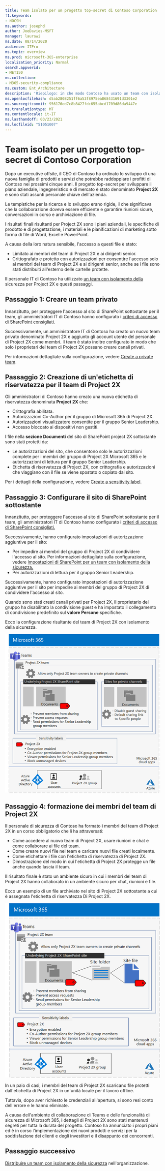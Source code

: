 ```yaml
---
title: Team isolato per un progetto top-secret di Contoso Corporation
f1.keywords:
- NOCSH
ms.author: josephd
author: JoeDavies-MSFT
manager: laurawi
ms.date: 08/14/2020
audience: ITPro
ms.topic: overview
ms.prod: microsoft-365-enterprise
localization_priority: Normal
search.appverid:
- MET150
ms.collection:
- M365-security-compliance
ms.custom: Ent_Architecture
description: 'Riepilogo: in che modo Contoso ha usato un team con isolamento della sicurezza per un progetto top-secret per sviluppare una nuova famiglia di prodotti e servizi.'
ms.openlocfilehash: d5ab2808251ff6a53f8975ea868431691d3301e2
ms.sourcegitcommit: 956176ed7c8b8427fdc655abcd1709d86da9447e
ms.translationtype: MT
ms.contentlocale: it-IT
ms.lasthandoff: 03/23/2021
ms.locfileid: "51051007"
---
```

# <a name="isolated-team-for-a-top-secret-project-of-the-contoso-corporation"></a>Team isolato per un progetto top-secret di Contoso Corporation

Dopo un executive offsite, il CEO di Contoso ha ordinato lo sviluppo di una nuova famiglia di prodotti e servizi che potrebbe raddoppiare i profitti di Contoso nei prossimi cinque anni. Il progetto top-secret per sviluppare il piano aziendale, ingegneristico e di mercato è stato denominato **Project 2X** e sono stati assunti personale chiave dell'azienda. 

Le tempistiche per la ricerca e lo sviluppo erano rigide, il che significava che la collaborazione doveva essere efficiente e garantire riunioni sicure, conversazioni in corso e archiviazione di file.

I risultati finali risultanti per Project 2X sono i piani aziendali, le specifiche di prodotto e di progettazione, i materiali e le pianificazioni di marketing sotto forma di file di Word, Excel e PowerPoint. 

A causa della loro natura sensibile, l'accesso a questi file è stato:

- Limitato ai membri del team di Project 2X e ai dirigenti senior.
- Crittografato e protetto con autorizzazioni per consentire l'accesso solo ai membri del team di Project 2X e ai dirigenti senior, anche se i file sono stati distribuiti all'esterno delle cartelle protette.

Il personale IT di Contoso ha utilizzato [un team con isolamento della](secure-teams-security-isolation.md) sicurezza per Project 2X e questi passaggi.

## <a name="step-1-created-a-private-team"></a>Passaggio 1: Creare un team privato

Innanzitutto, per proteggere l'accesso al sito di SharePoint sottostante per il team, gli amministratori IT di Contoso hanno configurato i [criteri di accesso di SharePoint consigliati.](../security/defender-365-security/sharepoint-file-access-policies.md)

Successivamente, un amministratore IT di Contoso ha creato un nuovo team privato denominato Project 2X e aggiunto gli account utente del personale di Project 2X come membri. Il team è stato inoltre configurato in modo che solo i proprietari del team di Project 2X possano creare canali privati.

Per informazioni dettagliate sulla configurazione, vedere [Create a private team](secure-teams-security-isolation.md#create-a-private-team).

## <a name="step-2-created-a-sensitivity-label-for-the-project-2x-team"></a>Passaggio 2: Creazione di un'etichetta di riservatezza per il team di Project 2X

Gli amministratori di Contoso hanno creato una nuova etichetta di riservatezza denominata **Project 2X** che:

- Crittografia abilitata.
- Autorizzazioni Co-Author per il gruppo di Microsoft 365 di Project 2X.
- Autorizzazioni visualizzatore consentite per il gruppo Senior Leadership.
- Accesso bloccato ai dispositivi non gestiti.

I file nella **sezione Documenti** del sito di SharePoint project 2X sottostante sono stati protetti da:

- Le autorizzazioni del sito, che consentono solo le autorizzazioni complete per i membri del gruppo di Project 2X Microsoft 365 e le autorizzazioni di lettura per il gruppo Senior Leadership.
- Etichetta di riservatezza di Project 2X, con crittografia e autorizzazioni che viaggiano con il file se viene spostato o copiato dal sito.

Per i dettagli della configurazione, vedere [Create a sensitivity label](secure-teams-security-isolation.md#create-a-sensitivity-label).

## <a name="step-3-configured-the-underlying-sharepoint-site"></a>Passaggio 3: Configurare il sito di SharePoint sottostante

Innanzitutto, per proteggere l'accesso al sito di SharePoint sottostante per il team, gli amministratori IT di Contoso hanno configurato i [criteri di accesso di SharePoint consigliati.](../security/defender-365-security/sharepoint-file-access-policies.md)

Successivamente, hanno configurato impostazioni di autorizzazione aggiuntive per il sito:

- Per impedire ai membri del gruppo di Project 2X di condividere l'accesso al sito. Per informazioni dettagliate sulla configurazione, vedere [Impostazioni di SharePoint per un team con isolamento della sicurezza.](secure-teams-security-isolation.md#sharepoint-settings)
- Per autorizzazioni di lettura per il gruppo Senior Leadership.

Successivamente, hanno configurato impostazioni di autorizzazione aggiuntive per il sito per impedire ai membri del gruppo di Project 2X di condividere l'accesso al sito. 

Quando sono stati creati canali privati per Project 2X, il proprietario del gruppo ha disabilitato la condivisione guest e ha impostato il collegamento di condivisione predefinito sul **valore Persone** specifiche.

Ecco la configurazione risultante del team di Project 2X con isolamento della sicurezza.

![Configurazione risultante del team di Project 2X](../media/contoso-team-for-top-secret-project.png)

 ## <a name="step-4-trained-project-2x-team-members"></a>Passaggio 4: formazione dei membri del team di Project 2X

Il personale di sicurezza di Contoso ha formato i membri del team di Project 2X in un corso obbligatorio che li ha attraversati:

- Come accedere al nuovo team di Project 2X, usare riunioni e chat e come collaborare ai file del team.
- Come creare nuovi file nel team e caricare nuovi file creati localmente.
- Come etichettare i file con l'etichetta di riservatezza di Project 2X.
- Dimostrazione del modo in cui l'etichetta di Project 2X protegge un file anche quando lascia il team.

Il risultato finale è stato un ambiente sicuro in cui i membri del team di Project 2X hanno collaborato in un ambiente sicuro per chat, riunioni e file.

Ecco un esempio di un file archiviato nel sito di Project 2X sottostante a cui è assegnata l'etichetta di riservatezza Di Project 2X.

![Esempio di file archiviato nel sito di Project 2X sottostante](../media/contoso-team-for-top-secret-project-example.png)

In un paio di casi, i membri del team di Project 2X scaricano file protetti dall'etichetta di Project 2X in un'unità locale per il lavoro offline. 

Tuttavia, dopo aver richiesto le credenziali all'apertura, si sono resi conto dell'errore e le hanno eliminate.

A causa dell'ambiente di collaborazione di Teams e delle funzionalità di sicurezza di Microsoft 365, i dettagli di Project 2X sono stati mantenuti segreti per tutta la durata del progetto. Contoso ha annunciato i propri piani ed è in corso l'implementazione dei nuovi prodotti e servizi per la soddisfazione dei clienti e degli investitori e il disappunto dei concorrenti.

## <a name="next-step"></a>Passaggio successivo

[Distribuire un team con isolamento della sicurezza](secure-teams-security-isolation.md) nell'organizzazione.

